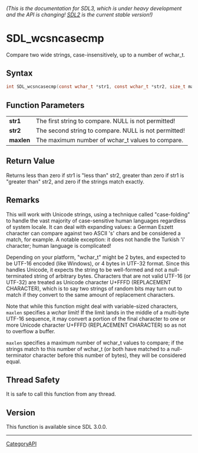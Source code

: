 ###### (This is the documentation for SDL3, which is under heavy development and the API is changing! [SDL2](https://wiki.libsdl.org/SDL2/) is the current stable version!)
# SDL_wcsncasecmp

Compare two wide strings, case-insensitively, up to a number of wchar_t.

## Syntax

```c
int SDL_wcsncasecmp(const wchar_t *str1, const wchar_t *str2, size_t maxlen);

```

## Function Parameters

|                |                                                      |
| -------------- | ---------------------------------------------------- |
| **str1**       | The first string to compare. NULL is not permitted!  |
| **str2**       | The second string to compare. NULL is not permitted! |
| **maxlen**     | The maximum number of wchar_t values to compare.     |

## Return Value

Returns less than zero if str1 is "less than" str2, greater than zero if
str1 is "greater than" str2, and zero if the strings match exactly.

## Remarks

This will work with Unicode strings, using a technique called
"case-folding" to handle the vast majority of case-sensitive human
languages regardless of system locale. It can deal with expanding values: a
German Eszett character can compare against two ASCII 's' chars and be
considered a match, for example. A notable exception: it does not handle
the Turkish 'i' character; human language is complicated!

Depending on your platform, "wchar_t" might be 2 bytes, and expected to be
UTF-16 encoded (like Windows), or 4 bytes in UTF-32 format. Since this
handles Unicode, it expects the string to be well-formed and not a
null-terminated string of arbitrary bytes. Characters that are not valid
UTF-16 (or UTF-32) are treated as Unicode character U+FFFD (REPLACEMENT
CHARACTER), which is to say two strings of random bits may turn out to
match if they convert to the same amount of replacement characters.

Note that while this function might deal with variable-sized characters,
`maxlen` specifies a _wchar_ limit! If the limit lands in the middle of a
multi-byte UTF-16 sequence, it may convert a portion of the final character
to one or more Unicode character U+FFFD (REPLACEMENT CHARACTER) so as not
to overflow a buffer.

`maxlen` specifies a maximum number of wchar_t values to compare; if the
strings match to this number of wchar_t (or both have matched to a
null-terminator character before this number of bytes), they will be
considered equal.

## Thread Safety

It is safe to call this function from any thread.

## Version

This function is available since SDL 3.0.0.

----
[CategoryAPI](CategoryAPI)

